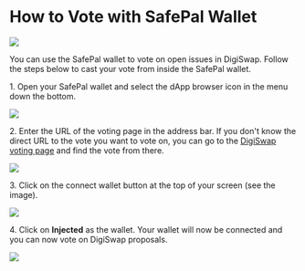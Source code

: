 # How to Vote with SafePal Wallet

![](<../../.gitbook/assets/docs masthead (8) (1).png>)

You can use the SafePal wallet to vote on open issues in DigiSwap. Follow the steps below to cast your vote from inside the SafePal wallet.

1\. Open your SafePal wallet and select the dApp browser icon in the menu down the bottom.

![](../../.gitbook/assets/Safepal-1.PNG)

2\. Enter the URL of the voting page in the address bar. If you don't know the direct URL to the vote you want to vote on, you can go to the [DigiSwap voting page](https://voting.digiswap.finance) and find the vote from there.

![](../../.gitbook/assets/Safepal-2.PNG)

3\. Click on the connect wallet button at the top of your screen (see the image).&#x20;

![](../../.gitbook/assets/Safepal-3.PNG)

4\. Click on **Injected** as the wallet. Your wallet will now be connected and you can now vote on DigiSwap proposals.

![](../../.gitbook/assets/Safepal-4.PNG)

